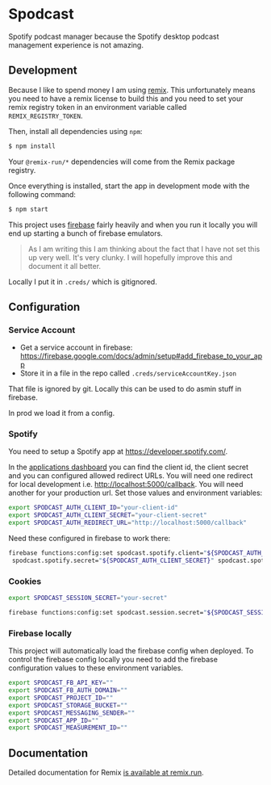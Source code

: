 # Spodcast

Spotify podcast manager because the Spotify desktop podcast management experience is not amazing.

## Development

Because I like to spend money I am using [remix](https://remix.run). This unfortunately means you need to have a remix license to build this and you need to set your remix registry token in an environment variable called `REMIX_REGISTRY_TOKEN`.

Then, install all dependencies using `npm`:

```sh
$ npm install
```

Your `@remix-run/*` dependencies will come from the Remix package registry.

Once everything is installed, start the app in development mode with the following command:

```sh
$ npm start
```

This project uses [firebase](https://firebase.google.com/) fairly heavily and when you run it locally you will end up starting a bunch of firebase emulators.

> As I am writing this I am thinking about the fact that I have not set this up very well. It's very clunky. I will hopefully improve this and document it all better.

Locally I put it in `.creds/` which is gitignored.

## Configuration

### Service Account

- Get a service account in firebase: <https://firebase.google.com/docs/admin/setup#add_firebase_to_your_app>
- Store it in a file in the repo called `.creds/serviceAccountKey.json`

That file is ignored by git. Locally this can be used  to do asmin stuff in firebase.

In prod we load it from a config.



### Spotify

You need to setup a Spotify app at <https://developer.spotify.com/>.

In the [applications dashboard](https://developer.spotify.com/dashboard/applications) you can find the client id, the client secret and you can configured allowed redirect URLs. You will need one redirect for local development i.e. <http://localhost:5000/callback>. You will need another for your production url. Set those values and environment variables:

```bash
export SPODCAST_AUTH_CLIENT_ID="your-client-id"
export SPODCAST_AUTH_CLIENT_SECRET="your-client-secret"
export SPODCAST_AUTH_REDIRECT_URL="http://localhost:5000/callback"
```

Need these configured in firebase to work there:

```bash
firebase functions:config:set spodcast.spotify.client="${SPODCAST_AUTH_CLIENT_ID}"
 spodcast.spotify.secret="${SPODCAST_AUTH_CLIENT_SECRET}" spodcast.spotify.redirect="https://your-firebase-url/callback"
```

### Cookies

```bash
export SPODCAST_SESSION_SECRET="your-secret"
```

```bash
firebase functions:config:set spodcast.session.secret="${SPODCAST_SESSION_SECRET}"
```

### Firebase locally

This project will automatically load the firebase config when deployed. To control the firebase config locally you need to add the firebase configuration values to these environment variables.

```bash
export SPODCAST_FB_API_KEY=""
export SPODCAST_FB_AUTH_DOMAIN=""
export SPODCAST_PROJECT_ID=""
export SPODCAST_STORAGE_BUCKET=""
export SPODCAST_MESSAGING_SENDER=""
export SPODCAST_APP_ID=""
export SPODCAST_MEASUREMENT_ID=""
```

## Documentation

Detailed documentation for Remix [is available at remix.run](https://remix.run/dashboard/docs).
